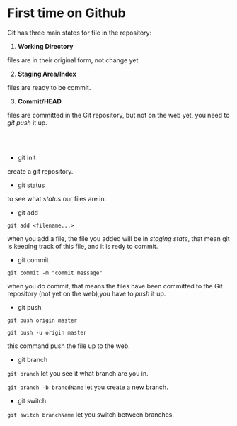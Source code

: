 #	First time on Github

Git has three main states for file in the repository:

1.	**Working Directory**

files are in their original form, not change yet.

2.	**Staging Area/Index**

files are ready to be commit.

3.	**Commit/HEAD**

files are committed in the Git repository, but not on the web yet, you need to *git push* it up.

<br>
<br>

-	git init

create a git repository.

-	git status

to see what *status* our files are in.

-	git add

`git add <filename...>`

when you add a file, the file you added will be in *staging state*, that mean git is keeping track of this file, and it is redy to commit.

-	git commit

`git commit -m "commit message"`

when you do commit, that means the files have been committed to the Git repository (not yet on the web),you have to *push* it up.

-	git push

`git push origin master`

`git push -u origin master`

this command push the file up to the web.

-	git branch

`git branch` let you see it what branch are you in.

`git branch -b brancdName` let you create a new branch.

-	git switch 

`git switch branchName` let you switch between branches.



